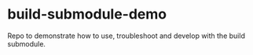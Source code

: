 # build-submodule-demo

Repo to demonstrate how to use, troubleshoot and develop with the build submodule.
